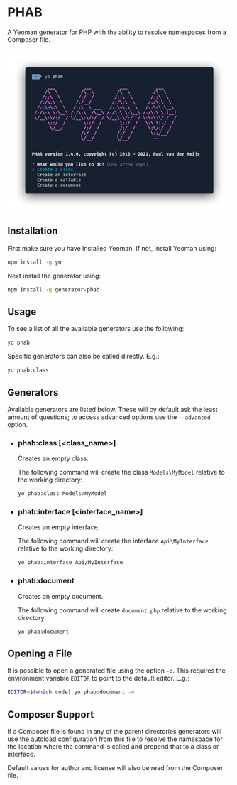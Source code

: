 # PHAB

A Yeoman generator for PHP with the ability to resolve namespaces from a Composer file.

![PHAB](./media/phab.png)

## Installation

First make sure you have installed Yeoman. If not, install Yeoman using:

```bash
npm install -g yo
```

Next install the generator using:

```bash
npm install -g generator-phab
```

## Usage

To see a list of all the available generators use the following:

```bash
yo phab
```

Specific generators can also be called directly. E.g.:

```bash
yo phab:class
```

## Generators

Available generators are listed below. These will by default ask the least amount of questions; to access advanced options use the `--advanced` option.

* ### phab:class [<class_name>]

  Creates an empty class.

  The following command will create the class `Models\MyModel` relative to the working directory:

  ```bash
  yo phab:class Models/MyModel
  ```

* ### phab:interface [<interface_name>]

  Creates an empty interface.

  The following command will create the interface `Api\MyInterface` relative to the working directory:

  ```bash
  yo phab:interface Api/MyInterface
  ```

* ### phab:document

  Creates an empty document.

  The following command will create `document.php` relative to the working directory:

  ```bash
  yo phab:document
  ```

## Opening a File

It is possible to open a generated file using the option `-o`. This requires the environment variable `EDITOR` to point to the default editor. E.g.:

```bash
EDITOR=$(which code) yo phab:document -o
```

## Composer Support

If a Composer file is found in any of the parent directories generators will use the autoload configuration from this file to resolve the namespace for the location where the command is called and prepend that to a class or interface.

Default values for author and license will also be read from the Composer file.
